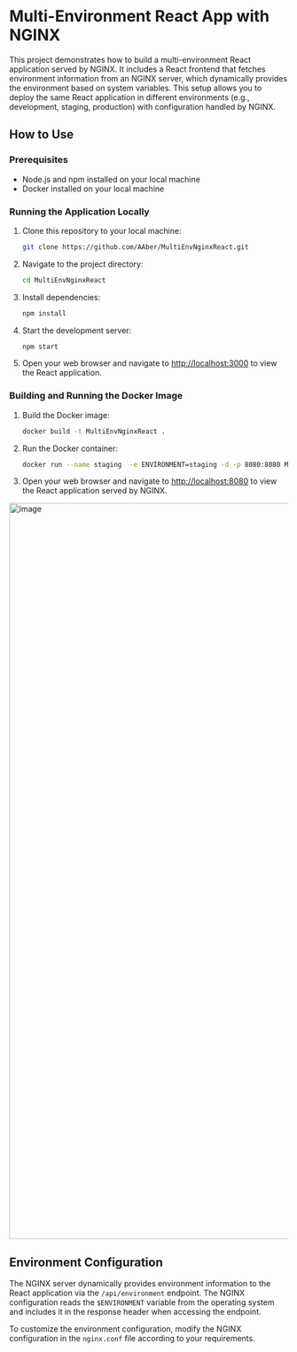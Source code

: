 # Multi-Environment React App with NGINX

This project demonstrates how to build a multi-environment React application served by NGINX. It includes a React frontend that fetches environment information from an NGINX server, which dynamically provides the environment based on system variables. This setup allows you to deploy the same React application in different environments (e.g., development, staging, production) with configuration handled by NGINX.

## How to Use

### Prerequisites

- Node.js and npm installed on your local machine
- Docker installed on your local machine

### Running the Application Locally

1. Clone this repository to your local machine:

   ```bash
   git clone https://github.com/AAber/MultiEnvNginxReact.git
   ```

2. Navigate to the project directory:

   ```bash
   cd MultiEnvNginxReact
   ```

3. Install dependencies:

   ```bash
   npm install
   ```

4. Start the development server:

   ```bash
   npm start
   ```

5. Open your web browser and navigate to [http://localhost:3000](http://localhost:3000) to view the React application.

### Building and Running the Docker Image

1. Build the Docker image:

   ```bash
   docker build -t MultiEnvNginxReact .
   ```

2. Run the Docker container:

   ```bash
   docker run --name staging  -e ENVIRONMENT=staging -d -p 8080:8080 MultiEnvNginxReact
   ```

3. Open your web browser and navigate to [http://localhost:8080](http://localhost:8080) to view the React application served by NGINX.

<img width="1329" alt="image" src="https://github.com/AAber/MultiEnvNginxReact/assets/4179519/aa4864ae-eaf4-467f-a410-98868ce48b00">


## Environment Configuration

The NGINX server dynamically provides environment information to the React application via the `/api/environment` endpoint. The NGINX configuration reads the `$ENVIRONMENT` variable from the operating system and includes it in the response header when accessing the endpoint.

To customize the environment configuration, modify the NGINX configuration in the `nginx.conf` file according to your requirements.

